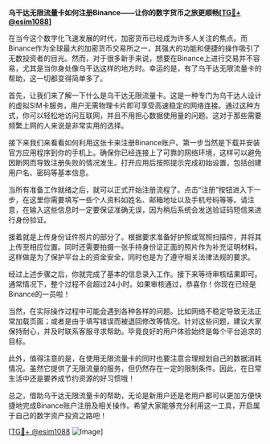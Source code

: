**乌干达无限流量卡如何注册Binance——让你的数字货币之旅更顺畅[[TG💪+ @esim1088](https://t.me/s/esim1088)]**

在当今这个数字化飞速发展的时代，加密货币已经成为许多人关注的焦点。而Binance作为全球最大的加密货币交易所之一，其强大的功能和便捷的操作吸引了无数投资者的目光。然而，对于很多新手来说，想要在Binance上进行交易并不容易，尤其是当你身处像乌干达这样的地方时。幸运的是，有了乌干达无限流量卡的帮助，这一切都变得简单多了。

首先，让我们来了解一下什么是乌干达无限流量卡。这是一种专门为乌干达人设计的虚拟SIM卡服务，用户无需物理卡片即可享受高速稳定的网络连接。通过这种方式，你可以轻松地访问互联网，并且不用担心数据使用量的问题。这对于那些需要频繁上网的人来说是非常实用的选择。

接下来我们来看看如何利用这张卡来注册Binance账户。第一步当然是下载并安装官方应用程序到你的手机上。确保你已经连接上了可靠的网络环境，这样可以避免因断网而导致注册失败的情况发生。打开应用后按照提示完成初始设置，包括创建用户名、密码等基本信息。

当所有准备工作就绪之后，就可以正式开始注册流程了。点击“注册”按钮进入下一步，在这里你需要填写一些个人资料如姓名、邮箱地址以及手机号码等等。请注意，在输入这些信息时一定要保证准确无误，因为稍后系统会发送验证码短信来进行身份验证。

接着就是上传身份证件照片的部分了。根据要求准备好护照或驾照扫描件，并将其上传至相应位置。同时还需要拍摄一张手持身份证正面的照片作为补充证明材料。这样做是为了保护平台上的资金安全，同时也是为了遵守相关法律法规的要求。

经过上述步骤之后，你就完成了基本的信息录入工作。接下来等待审核结果即可。通常情况下，整个过程不会超过24小时。如果审核通过，恭喜你！你现在已经是Binance的一员啦！

当然，在实际操作过程中可能会遇到各种各样的问题。比如网络不稳定导致无法正常加载页面；或者是由于填写错误而被退回修改等情况。针对这些问题，建议大家保持耐心，并及时联系客服寻求帮助。毕竟良好的用户体验始终是每个平台追求的目标。

此外，值得注意的是，在使用无限流量卡的同时也要注意合理规划自己的数据消耗情况。虽然它提供了无限流量的服务，但仍然存在一定的限制条件。因此，在日常生活中还是要养成节约资源的好习惯哦！

总之，借助乌干达无限流量卡的帮助，无论是新用户还是老用户都可以更加方便快捷地完成Binance账户注册及相关操作。希望大家能够充分利用这一工具，开启属于自己的数字资产投资之路吧！

[[TG💪+ @esim1088](https://t.me/s/esim1088) ![Image](https://i.postimg.cc/4NQfJmqS/Snipaste-2025-05-13-00-14-12.png)]
